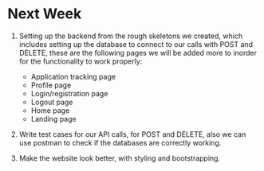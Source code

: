 # Next Week

1. Setting up the backend from the rough skeletons we created, which includes 
setting up the database to connect to our calls with POST and DELETE, these are 
the following pages we will be added more to inorder for the functionality to 
work properly:  
    - Application tracking page
    - Profile page
    - Login/registration page
    - Logout page
    - Home page
    - Landing page

2. Write test cases for our API calls, for POST and DELETE, also we can use 
postman to check if the databases are correctly working. 

3. Make the website look better, with styling and bootstrapping.

